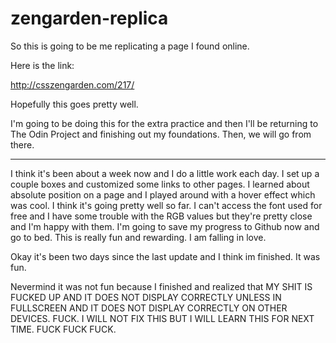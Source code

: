 # zengarden-replica
So this is going to be me replicating a page I found online. 

Here is the link:

http://csszengarden.com/217/

Hopefully this goes pretty well.

I'm going to be doing this for the extra practice and then I'll be returning to The Odin Project and finishing out my foundations. Then, we will go from there.

----------

I think it's been about a week now and I do a little work each day. I set up a couple boxes and customized some links to other pages. I learned about absolute position on a page and I played around with a hover effect which was cool. I think it's going pretty well so far. I can't access the font used for free and I have some trouble with the RGB values but they're pretty close and I'm happy with them. I'm going to save my progress to Github now and go to bed. This is really fun and rewarding. I am falling in love.

Okay it's been two days since the last update and I think im finished. It was fun.

Nevermind it was not fun because I finished and realized that MY SHIT IS FUCKED UP AND IT DOES NOT DISPLAY CORRECTLY UNLESS IN FULLSCREEN AND IT DOES NOT DISPLAY CORRECTLY ON OTHER DEVICES. FUCK. I WILL NOT FIX THIS BUT I WILL LEARN THIS FOR NEXT TIME. FUCK FUCK FUCK.